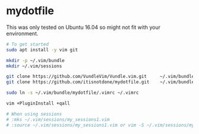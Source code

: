 # mydotfile
This was only tested on Ubuntu 16.04 so might not fit with your environment.

```bash
# To get started
sudo apt install -y vim git

mkdir -p ~/.vim/bundle
mkdir ~/.vim/sessions

git clone https://github.com/VundleVim/Vundle.vim.git     ~/.vim/bundle/Vundle.vim
git clone https://github.com/itisnotdone/mydotfile.git    ~/.vim/bundle/mydotfile

sudo ln -s ~/.vim/bundle/mydotfile/.vimrc ~/.vimrc

vim +PluginInstall +qall

# When using sessions
# :mks ~/.vim/sessions/my_sessions1.vim
# :source ~/.vim/sessions/my_sessions1.vim or vim -S ~/.vim/sessions/my_sessions1.vim
```
